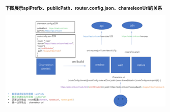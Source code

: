 
<b>下图展示apiPrefix、publicPath、router.config.json、chameleonUrl的关系</b>

<img src="../assets/urlrelation.png" />